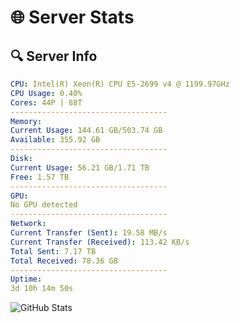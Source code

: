 # 🌐 Server Stats
## 🔍 Server Info
```yaml
CPU: Intel(R) Xeon(R) CPU E5-2699 v4 @ 1199.97GHz
CPU Usage: 0.40%
Cores: 44P | 88T
-----------------------------------
Memory:
Current Usage: 144.61 GB/503.74 GB
Available: 355.92 GB
-----------------------------------
Disk:
Current Usage: 56.21 GB/1.71 TB
Free: 1.57 TB
-----------------------------------
GPU:
No GPU detected
-----------------------------------
Network:
Current Transfer (Sent): 19.58 MB/s
Current Transfer (Received): 113.42 KB/s
Total Sent: 7.17 TB
Total Received: 78.36 GB
-----------------------------------
Uptime:
3d 10h 14m 50s
```
![GitHub Stats](https://img.shields.io/badge/Updated-2025-03-11_07:37:39-blue)
